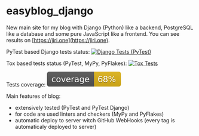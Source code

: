 # easyblog_django
New main site for my blog with Django (Python) like a backend, PostgreSQL like a database and some pure JavaScript like a frontend. You can see results on [https://jiri.one](https://jiri.one).

PyTest based Django tests status: [![Django Tests (PyTest)](https://github.com/jiri-one/easyblog_django/actions/workflows/tests.yml/badge.svg)](https://github.com/jiri-one/easyblog_django/actions/workflows/tests.yml)

Tox based tests status (PyTest, MyPy, PyFlakes): [![Tox Tests](https://github.com/jiri-one/easyblog_django/actions/workflows/tox_tests.yml/badge.svg)](https://github.com/jiri-one/easyblog_django/actions/workflows/tox_tests.yml)

Tests coverage: [![Tests Coverage](https://github.com/jiri-one/easyblog_django/blob/coverage/.github/coverage.svg)](https://github.com/jiri-one/easyblog_django/)

Main features of blog:
- extensively tested (PyTest and PyTest Django)
- for code are used linters and checkers (MyPy and PyFlakes)
- automatic deploy to server witch GitHub WebHooks (every tag is automaticaly deployed to server)
